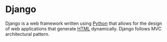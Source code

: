 # Django

Django is a web framework written using [Python](/wiki/Python) that allows for the design of web applications that generate [HTML](/wiki/HTML) dynamically. Django follows MVC architectural pattern.
